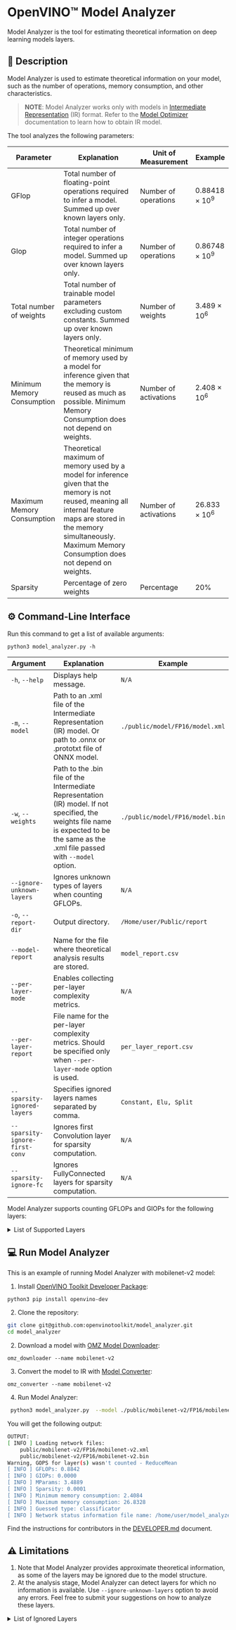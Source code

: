# OpenVINO™ Model Analyzer

Model Analyzer is the tool for estimating theoretical information on deep learning models layers.


## 📝 Description

Model Analyzer is used to estimate theoretical information on your model, such as the number of operations, memory consumption, and other characteristics. 

> **NOTE**: Model Analyzer works only with models in [Intermediate Representation](https://docs.openvinotoolkit.org/latest/openvino_docs_MO_DG_IR_and_opsets.html#intermediate_representation_used_in_openvino) (IR) 
> format. Refer to the [Model Optimizer](https://docs.openvinotoolkit.org/latest/openvino_docs_MO_DG_Deep_Learning_Model_Optimizer_DevGuide.html) documentation to learn how to obtain IR model. 

The tool analyzes the following parameters:

Parameter | Explanation | Unit of Measurement| Example
---|---|---|---
GFlop | Total number of floating-point operations required to infer a model. Summed up over known layers only.| Number of operations| 0.88418 × 10<sup>9</sup>
GIop | Total number of integer operations required to infer a model. Summed up over known layers only.| Number of operations| 0.86748 × 10<sup>9</sup>
Total number of weights|Total number of trainable model parameters excluding custom constants. Summed up over known layers only.|Number of weights| 3.489 × 10<sup>6</sup>
Minimum Memory Consumption |Theoretical minimum of memory used by a model for inference given that the memory is reused as much as possible.  Minimum Memory Consumption does not depend on weights.|Number of activations|2.408 × 10<sup>6</sup>
Maximum Memory Consumption |Theoretical maximum of memory used by a model for inference given that the memory is not reused, meaning all internal feature maps are stored in the memory simultaneously. Maximum Memory Consumption does not depend on weights.|Number of activations| 26.833 × 10<sup>6</sup>
Sparsity |Percentage of zero weights| Percentage|20%


## ⚙️  Command-Line Interface

Run this command to get a list of available arguments:

```shell
python3 model_analyzer.py -h
```

Argument | Explanation |Example
---|---|---
`-h`, `--help`|Displays help message.|`N/A`|
`-m`, `--model`|Path to an .xml file of the Intermediate Representation (IR) model. Or path to .onnx or .prototxt file of ONNX model.|`./public/model/FP16/model.xml`|
`-w`, `--weights`|Path to the .bin file of the Intermediate Representation (IR) model. If not specified, the weights file name is expected to be the same as the .xml file passed with `--model` option.|`./public/model/FP16/model.bin`|
`--ignore-unknown-layers` | Ignores unknown types of layers when counting GFLOPs.|`N/A`|
`-o`, `--report-dir`|Output directory.|`/Home/user/Public/report`|
`--model-report`|Name for the file where theoretical analysis results are stored.|`model_report.csv`|
`--per-layer-mode`| Enables collecting per-layer complexity metrics.|`N/A`|
`--per-layer-report`| File name for the per-layer complexity metrics. Should be specified only when `--per-layer-mode` option is used.|`per_layer_report.csv`|
`--sparsity-ignored-layers`| Specifies ignored layers names separated by comma.|`Constant, Elu, Split`|
`--sparsity-ignore-first-conv` | Ignores first Convolution layer for sparsity computation.|`N/A`|
`--sparsity-ignore-fc`|  Ignores FullyConnected layers for sparsity computation.|`N/A`|

Model Analyzer supports counting GFLOPs and GIOPs for the following layers:

<details>
<summary>List of Supported Layers</summary>

- Acosh - [opset7](https://docs.openvinotoolkit.org/latest/openvino_docs_ops_arithmetic_Acosh_3.html)
- Asinh - [opset7](https://docs.openvinotoolkit.org/latest/openvino_docs_ops_arithmetic_Asinh_3.html)
- Atanh - [opset7](https://docs.openvinotoolkit.org/latest/openvino_docs_ops_arithmetic_Atanh_3.html)
- Add - [opset7](https://docs.openvinotoolkit.org/latest/openvino_docs_ops_arithmetic_Add_1.html)
- ArgMax
- AvgPool - [opset7](https://docs.openvinotoolkit.org/latest/openvino_docs_ops_pooling_AvgPool_1.html)
- BatchNormalization
- BinaryConvolution - [opset7](https://docs.openvinotoolkit.org/latest/openvino_docs_ops_convolution_BinaryConvolution_1.html)
- Clamp - [opset7](https://docs.openvinotoolkit.org/latest/openvino_docs_ops_activation_Clamp_1.html)
- Concat - [opset7](https://docs.openvinotoolkit.org/latest/openvino_docs_ops_movement_Concat_1.html)
- Const - [opset7](https://docs.openvinotoolkit.org/latest/openvino_docs_ops_infrastructure_Constant_1.html)
- Constant - [opset7](https://docs.openvinotoolkit.org/latest/openvino_docs_ops_infrastructure_Constant_1.html)
- Convolution - [opset7](https://docs.openvinotoolkit.org/latest/openvino_docs_ops_convolution_Convolution_1.html)
- ConvolutionBackPropData - [opset7](https://docs.openvinotoolkit.org/latest/openvino_docs_ops_convolution_ConvolutionBackpropData_1.html)
- Crop
- Deconvolution - [opset7](https://docs.openvinotoolkit.org/latest/openvino_docs_ops_convolution_ConvolutionBackpropData_1.html)
- DeformableConvolution - [opset7](https://docs.openvinotoolkit.org/latest/openvino_docs_ops_convolution_DeformableConvolution_1.html)
- Divide - [opset7](https://docs.openvinotoolkit.org/latest/openvino_docs_ops_arithmetic_Divide_1.html)
- Eltwise
- Elu - [opset7](https://docs.openvinotoolkit.org/latest/openvino_docs_ops_activation_Elu_1.html)
- Exp- [opset7](https://docs.openvinotoolkit.org/latest/openvino_docs_ops_activation_Exp_1.html)
- FullyConnected
- GEMM - [opset7](https://docs.openvinotoolkit.org/latest/openvino_docs_ops_matrix_MatMul_1.html)
- GRN - [opset7](https://docs.openvinotoolkit.org/latest/openvino_docs_ops_normalization_GRN_1.html)
- Gather - [opset7](https://docs.openvinotoolkit.org/latest/openvino_docs_ops_movement_Gather_7.html)
- GatherND - [opset7](https://docs.openvinotoolkit.org/latest/openvino_docs_ops_movement_GatherND_5.html)
- Greater - [opset7](https://docs.openvinotoolkit.org/latest/openvino_docs_ops_comparison_Greater_1.html)
- GreaterEqual - [opset7](https://docs.openvinotoolkit.org/latest/openvino_docs_ops_comparison_GreaterEqual_1.html)
- GroupConvolution - [opset7](https://docs.openvinotoolkit.org/latest/openvino_docs_ops_convolution_GroupConvolution_1.html)
- GroupConvolutionBackpropData - [opset7](https://docs.openvinotoolkit.org/latest/openvino_docs_ops_convolution_GroupConvolutionBackpropData_1.html)
- HSigmoid - [opset7](https://docs.openvinotoolkit.org/latest/openvino_docs_ops_activation_HSigmoid_5.html)
- HSwish - [opset7](https://docs.openvinotoolkit.org/latest/openvino_docs_ops_activation_HSwish_4.html)
- Input [opset7](https://docs.openvinotoolkit.org/latest/openvino_docs_ops_infrastructure_Parameter_1.html)
- Interp - [opset7](https://docs.openvinotoolkit.org/latest/openvino_docs_ops_image_Interpolate_4.html)
- Less - [opset7](https://docs.openvinotoolkit.org/latest/openvino_docs_ops_comparison_Less_1.html)
- LessEqual - [opset7](https://docs.openvinotoolkit.org/latest/openvino_docs_ops_comparison_LessEqual_1.html)
- Log - [opset7](https://docs.openvinotoolkit.org/latest/openvino_docs_ops_arithmetic_Log_1.html)
- MVN - [opset7](https://docs.openvinotoolkit.org/latest/openvino_docs_ops_normalization_MVN_6.html)
- MatMul - [opset7](https://docs.openvinotoolkit.org/latest/openvino_docs_ops_matrix_MatMul_1.html)
- MaxPool - [opset7](https://docs.openvinotoolkit.org/latest/openvino_docs_ops_pooling_MaxPool_1.html)
- Mish - [opset7](https://docs.openvinotoolkit.org/latest/openvino_docs_ops_activation_Mish_4.html)
- Multiply - [opset7](https://docs.openvinotoolkit.org/latest/openvino_docs_ops_arithmetic_Multiply_1.html)
- Norm 
- Normalize  - [opset7](https://docs.openvinotoolkit.org/latest/openvino_docs_ops_normalization_NormalizeL2_1.html)
- NormalizeL2 - [opset7](https://docs.openvinotoolkit.org/latest/openvino_docs_ops_normalization_NormalizeL2_1.html)
- OneHot - [opset7](https://docs.openvinotoolkit.org/latest/openvino_docs_ops_sequence_OneHot_1.html)
- Output - [opset7](https://docs.openvinotoolkit.org/latest/openvino_docs_ops_infrastructure_Result_1.html)
- PReLU - [opset7](https://docs.openvinotoolkit.org/latest/openvino_docs_ops_activation_PReLU_1.html)
- PSROIPooling - [opset7](https://docs.openvinotoolkit.org/latest/openvino_docs_ops_detection_PSROIPooling_1.html)
- Pad - [opset7](https://docs.openvinotoolkit.org/latest/openvino_docs_ops_movement_Pad_1.html)
- Parameter - [opset7](https://docs.openvinotoolkit.org/latest/openvino_docs_ops_infrastructure_Parameter_1.html)
- Permute 
- Pooling - [opset7](https://docs.openvinotoolkit.org/latest/openvino_docs_ops_pooling_MaxPool_1.html)
- Power - [opset7](https://docs.openvinotoolkit.org/latest/openvino_docs_ops_arithmetic_Power_1.html)
- Priorbox - [opset7](https://docs.openvinotoolkit.org/latest/openvino_docs_ops_detection_PriorBox_1.html)
- PriorboxClustered - [opset7](https://docs.openvinotoolkit.org/latest/openvino_docs_ops_detection_PriorBoxClustered_1.html)
- Proposal - [opset7](https://docs.openvinotoolkit.org/latest/openvino_docs_ops_detection_Proposal_4.html)
- ROIPooling - [opset7](https://docs.openvinotoolkit.org/latest/openvino_docs_ops_detection_ROIPooling_1.html)
- Range - [opset7](https://docs.openvinotoolkit.org/latest/openvino_docs_ops_generation_Range_4.html)
- ReLu - [opset7](https://docs.openvinotoolkit.org/latest/openvino_docs_ops_activation_ReLU_1.html)
- ReduceL1 - [opset7](https://docs.openvinotoolkit.org/latest/openvino_docs_ops_reduction_ReduceL1_4.html)
- ReduceL2 - [opset7](https://docs.openvinotoolkit.org/latest/openvino_docs_ops_reduction_ReduceL2_4.html)
- ReduceMin - [opset7](https://docs.openvinotoolkit.org/latest/openvino_docs_ops_reduction_ReduceMin_1.html)
- Reshape - [opset7](https://docs.openvinotoolkit.org/latest/openvino_docs_ops_shape_Reshape_1.html)
- Result - [opset7](https://docs.openvinotoolkit.org/latest/openvino_docs_ops_infrastructure_Result_1.html)
- ReverseSequence - [opset7](https://docs.openvinotoolkit.org/latest/openvino_docs_ops_movement_ReverseSequence_1.html)
- ScaleShift 
- ScatterNDUpdate - [opset7](https://docs.openvinotoolkit.org/latest/openvino_docs_ops_movement_ScatterNDUpdate_3.html)
- Select - [opset7](https://docs.openvinotoolkit.org/latest/openvino_docs_ops_condition_Select_1.html)
- Sigmoid - [opset7](https://docs.openvinotoolkit.org/latest/openvino_docs_ops_activation_Sigmoid_1.html)
- Softmax - [opset7](https://docs.openvinotoolkit.org/latest/openvino_docs_ops_activation_SoftMax_1.html)
- SoftPlus - [opset7](https://docs.openvinotoolkit.org/latest/openvino_docs_ops_activation_SoftPlus_4.html)
- SparseToDense 
- Split - [opset7](https://docs.openvinotoolkit.org/latest/openvino_docs_ops_movement_Split_1.html)
- Squeeze - [opset7](https://docs.openvinotoolkit.org/latest/openvino_docs_ops_shape_Squeeze_1.html)
- StridedSlice - [opset7](https://docs.openvinotoolkit.org/latest/openvino_docs_ops_movement_StridedSlice_1.html)
- Subtract - [opset7](https://docs.openvinotoolkit.org/latest/openvino_docs_ops_arithmetic_Subtract_1.html)
- Swish - [opset7](https://docs.openvinotoolkit.org/latest/openvino_docs_ops_activation_Swish_4.html)
- Tanh - [opset7](https://docs.openvinotoolkit.org/latest/openvino_docs_ops_arithmetic_Tanh_1.html)
- Tile - [opset7](https://docs.openvinotoolkit.org/latest/openvino_docs_ops_movement_Tile_1.html)
- Unsqueeze - [opset7](https://docs.openvinotoolkit.org/latest/openvino_docs_ops_shape_Unsqueeze_1.html)
</details>

## 💻 Run Model Analyzer

This is an example of running Model Analyzer with mobilenet-v2 model: 

1. Install [OpenVINO Toolkit Developer Package](https://pypi.org/project/openvino-dev/):
```shell
python3 pip install openvino-dev
```

2. Clone the repository:
```sh
git clone git@github.com:openvinotoolkit/model_analyzer.git
cd model_analyzer
```

2. Download a model with [OMZ Model Downloader](https://docs.openvinotoolkit.org/latest/omz_tools_downloader.html):
```shell
omz_downloader --name mobilenet-v2
```

3. Convert the model to IR with [Model Converter](https://docs.openvinotoolkit.org/latest/omz_tools_downloader.html#model_converter_usage):
```shell
omz_converter --name mobilenet-v2 
```

4. Run Model Analyzer:
```sh
 python3 model_analyzer.py  --model ./public/mobilenet-v2/FP16/mobilenet-v2.xml --ignore-unknown-layers
```
You will get the following output: 
```sh
OUTPUT:
[ INFO ] Loading network files:
	public/mobilenet-v2/FP16/mobilenet-v2.xml
	public/mobilenet-v2/FP16/mobilenet-v2.bin
Warning, GOPS for layer(s) wasn't counted - ReduceMean
[ INFO ] GFLOPs: 0.8842
[ INFO ] GIOPs: 0.0000
[ INFO ] MParams: 3.4889
[ INFO ] Sparsity: 0.0001
[ INFO ] Minimum memory consumption: 2.4084
[ INFO ] Maximum memory consumption: 26.8328
[ INFO ] Guessed type: classificator
[ INFO ] Network status information file name: /home/user/model_analyzer/model_report.csv
```

Find the instructions for contributors in the [DEVELOPER.md](https://github.com/openvinotoolkit/model_analyzer/blob/master/DEVELOPER.md) document.

## ⚠️ Limitations

1. Note that Model Analyzer provides approximate theoretical information, as some of the layers may be ignored due to the model structure.
2. At the analysis stage, Model Analyzer can detect layers for which no information is available. Use `--ignore-unknown-layers` option to avoid any errors. Feel free to submit your suggestions on how to analyze these layers. 

<details>
<summary>List of Ignored Layers</summary>

- Abs - [opset7](https://docs.openvinotoolkit.org/latest/openvino_docs_ops_arithmetic_Abs_1.html)
- BatchToSpace - [opset7](https://docs.openvinotoolkit.org/latest/openvino_docs_ops_movement_BatchToSpace_2.html)
- Broadcast - [opset7](https://docs.openvinotoolkit.org/latest/openvino_docs_ops_movement_Broadcast_3.html)
- Bucketize - [opset7](https://docs.openvinotoolkit.org/latest/openvino_docs_ops_condition_Bucketize_3.html)
- Convert - [opset7](https://docs.openvinotoolkit.org/latest/openvino_docs_ops_type_Convert_1.html)
- CtcGreedyDecoder - [opset7](https://docs.openvinotoolkit.org/latest/openvino_docs_ops_sequence_CTCGreedyDecoder_1.html)
- DetectionOutput - [opset7](https://docs.openvinotoolkit.org/latest/openvino_docs_ops_detection_DetectionOutput_1.html)
- Erf - [opset7](https://docs.openvinotoolkit.org/latest/openvino_docs_ops_arithmetic_Erf_1.html)
- ExperimentalDetectronDetectionOutput - [opset7](https://docs.openvinotoolkit.org/latest/openvino_docs_ops_detection_ExperimentalDetectronDetectionOutput_6.html)
- ExperimentalDetectronGenerateProposalsSingleImage - [opset7](https://docs.openvinotoolkit.org/latest/openvino_docs_ops_detection_ExperimentalDetectronGenerateProposalsSingleImage_6.html)
- ExperimentalDetectronPriorGridGenerator - [opset7](https://docs.openvinotoolkit.org/latest/openvino_docs_ops_detection_ExperimentalDetectronPriorGridGenerator_6.html)
- ExperimentalDetectronRoiFeatureExtractor - [opset7](https://docs.openvinotoolkit.org/latest/openvino_docs_ops_detection_ExperimentalDetectronROIFeatureExtractor_6.html)
- ExperimentalDetectronTopkRois - [opset7](https://docs.openvinotoolkit.org/latest/openvino_docs_ops_sort_ExperimentalDetectronTopKROIs_6.html)
- ExperimentalSparseWeightedSum 
- FakeQuantize - [opset7](https://docs.openvinotoolkit.org/latest/openvino_docs_ops_quantization_FakeQuantize_1.html)
- Flatten 
- GatherTree - [opset7](https://docs.openvinotoolkit.org/latest/openvino_docs_ops_movement_GatherTree_1.html)
- NonMaxSuppression - [opset7](https://docs.openvinotoolkit.org/latest/openvino_docs_ops_sort_NonMaxSuppression_5.html)
- PredictionHeatMap 
- ReSample 
- RegionYolo - [opset7](https://docs.openvinotoolkit.org/latest/openvino_docs_ops_detection_RegionYolo_1.html)
- ReorgYolo - [opset7](https://docs.openvinotoolkit.org/latest/openvino_docs_ops_detection_ReorgYolo_1.html)
- Slice - [opset7](https://docs.openvinotoolkit.org/latest/openvino_docs_ops_movement_StridedSlice_1.html)
- SpaceToBatch - [opset7](https://docs.openvinotoolkit.org/latest/openvino_docs_ops_movement_SpaceToBatch_2.html)
- SpatialTransformer 
- TensorIterator - [opset7](https://docs.openvinotoolkit.org/latest/openvino_docs_ops_infrastructure_TensorIterator_1.html)
- TopK - [opset7](https://docs.openvinotoolkit.org/latest/openvino_docs_ops_sort_TopK_3.html)
- Transpose - [opset7](https://docs.openvinotoolkit.org/latest/openvino_docs_ops_movement_Transpose_1.html)
- VariadicSplit - [opset7](https://docs.openvinotoolkit.org/latest/openvino_docs_ops_movement_VariadicSplit_1.html)
</details>
